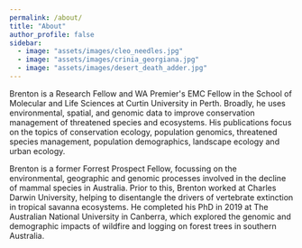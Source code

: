 ```yaml
---
permalink: /about/
title: "About"
author_profile: false
sidebar:
  - image: "assets/images/cleo_needles.jpg"
  - image: "assets/images/crinia_georgiana.jpg"
  - image: "assets/images/desert_death_adder.jpg"
---
```


Brenton is a Research Fellow and WA Premier's EMC Fellow in the School of Molecular and Life Sciences at Curtin University in Perth. Broadly, he uses environmental, spatial, and genomic data to improve conservation management of threatened species and ecosystems. His publications focus on the topics of conservation ecology, population genomics, threatened species management, population demographics, landscape ecology and urban ecology.

Brenton is a former Forrest Prospect Fellow, focussing on the environmental, geographic and genomic processes involved in the decline of mammal species in Australia. Prior to this, Brenton worked at Charles Darwin University, helping to disentangle the drivers of vertebrate extinction in tropical savanna ecosystems. He completed his PhD in 2019 at The Australian National University in Canberra, which explored the genomic and demographic impacts of wildfire and logging on forest trees in southern Australia.

